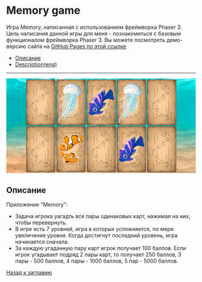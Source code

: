# <a name='nav'>Memory game</a>

Игра Memory, написанная с использованием фреймворка Phaser 3. Цель написания данной игры для меня - познакомиться с базовым функционалом фреймворка Phaser 3. Вы можете посмотреть демо-версию сайта на [GitHub Pages по этой ссылке](https://voverg.github.io/games/memory 'Посмотреть демо-версию')

- [Описание](#description)
- [Description(eng)](#description_eng)

---

![image](../main/img/memory.png)

## <a name='description'>Описание</a>
Приложение "Memory":
- Задача игрока уагадть все пары одинаковых карт, нажимая на них, чтобы перевернуть.
- В игре есть 7 уровней, игра в которых усложняется, по мере увеличения уровня. Когда достигнут последний уровень, игра начинается сначала.
- За каждую угаданную пару карт игрок получает 100 баллов. Если игрок угадывает подряд 2 пары карт, то получает 250 баллов, 3 пары - 500 баллов, 4 пары - 1000 баллов, 5 пар - 5000 баллов.

[Назад к заглавию](#nav)
